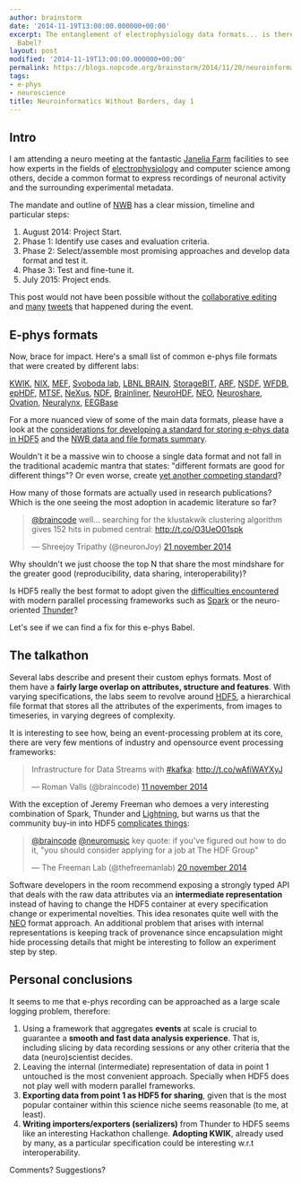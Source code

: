 ```yaml
---
author: brainstorm
date: '2014-11-19T13:00:00.000000+00:00'
excerpt: The entanglement of electrophysiology data formats... is there a fix for
  Babel?
layout: post
modified: '2014-11-19T13:00:00.000000+00:00'
permalink: https://blogs.nopcode.org/brainstorm/2014/11/20/neuroinformatics_without_borders
tags:
- e-phys
- neuroscience
title: Neuroinformatics Without Borders, day 1
---
```


## Intro

I am attending a neuro meeting at the fantastic [Janelia Farm](https://janelia.org/) facilities to see how experts in the fields of [electrophysiology](https://en.wikipedia.org/wiki/Electrophysiology) and computer science among others, decide a common format to express recordings of neuronal activity and the surrounding experimental metadata.

The mandate and outline of [NWB](https://crcns.org/NWB) has a clear mission, timeline and particular steps:

1. August 2014: Project Start.
2. Phase 1: Identify use cases and evaluation criteria.
3. Phase 2: Select/assemble most promising approaches and develop data format and test it.
4. Phase 3: Test and fine-tune it.
5. July 2015: Project ends.

This post would not have been possible without the [collaborative editing](https://etherpad.mozilla.org/Uqc4nScYLF) and [many](https://twitter.com/hashtag/nwbhack?src=hash) [tweets](https://twitter.com/hashtag/NWBHackathon?src=hash) that happened during the event.

## E-phys formats

Now, brace for impact. Here's a small list of common e-phys file formats that were created by different labs:

[KWIK](https://github.com/klusta-team/kwiklib/wiki/Kwik-format),
[NIX](https://github.com/G-Node/nix),
[MEF](https://www.ieeg.org/sites/default/files/MEF_Format.pdf),
[Svoboda lab](https://crcns.org/files/data/alm-1/Svoboda_lab_data_format_general.pdf),
[LBNL BRAIN](https://bitbucket.org/oruebel/brainformat),
[StorageBIT](https://www.lx.it.pt/~afred/papers/StorageBIT.pdf),
[ARF](https://github.com/margoliashlab/arf/blob/master/specification.org),
[NSDF](https://github.com/subhacom/nsdf),
[WFDB](https://www.physionet.org),
[epHDF](https://crcns.org/files/papers/ephdf.pdf),
[MTSF](https://www.ep.liu.se/ecp/076/050/ecp12076050.pdf),
[NeXus](https://nexusformat.org),
[NDF](https://www.frontiersin.org/10.3389/conf.fnins.2010.13.00118/event_abstract),
[Brainliner](https://www.cns.atr.jp/dni/en/brainliner/brainliner_web_qs/),
[NeuroHDF](https://neurohdf.readthedocs.org/en/latest/),
[NEO](https://neuralensemble.org/neo/),
[Neuroshare](https://neuroshare.sourceforge.net/index.shtml),
[Ovation](https://ovation.io),
[Neuralynx](https://neuralynx.com/software/NeuralynxDataFileFormats.pdf),
[EEGBase](https://eegdatabase.kiv.zcu.cz)

For a more nuanced view of some of the main data formats, please have a look at the [considerations for developing a standard for storing e-phys data in HDF5](https://cdn.f1000.com/posters/docs/256316059) and the [NWB data and file formats summary](http://crcns.org/files/data/nwb/nwb_hackathon1.pdf).

Wouldn't it be a massive win to choose a single data format and not fall in the traditional academic mantra that states: "different formats are good for different things"? Or even worse, create [yet another competing standard](https://xkcd.com/927/)?

How many of those formats are actually used in research publications? Which is the one seeing the most adoption in academic literature so far?

<blockquote class="twitter-tweet" lang="sv"><p><a href="https://twitter.com/braincode">@braincode</a> well... searching for the klustakwik clustering algorithm gives 152 hits in pubmed central: <a href="https://t.co/O3UeO01spk">http://t.co/O3UeO01spk</a></p>&mdash; Shreejoy Tripathy (@neuronJoy) <a href="https://twitter.com/neuronJoy/status/535637647927287808">21 november 2014</a></blockquote>
<script async src="//platform.twitter.com/widgets.js" charset="utf-8"></script>

Why shouldn't we just choose the top N that share the most mindshare for the greater good (reproducibility, data sharing, interoperability)?

Is HDF5 really the best format to adopt given the [difficulties encountered](https://www.hdfgroup.org/pubs/papers/Big_HDF_FAQs.pdf) with modern parallel processing frameworks such as [Spark](http://spark.apache.org/) or the neuro-oriented [Thunder](https://github.com/freeman-lab/thunder)?

Let's see if we can find a fix for this e-phys Babel.

## The talkathon

Several labs describe and present their custom ephys formats. Most of them have a **fairly large overlap on attributes, structure and features**. With varying specifications, the labs seem to revolve around [HDF5](https://en.wikipedia.org/wiki/Hierarchical_Data_Format), a hierarchical file format that stores all the attributes of the experiments, from images to timeseries, in varying degrees of complexity.

It is interesting to see how, being an event-processing problem at its core, there are very few mentions of industry and opensource event processing frameworks:

<blockquote class="twitter-tweet" lang="sv"><p>Infrastructure for Data Streams with <a href="https://twitter.com/hashtag/kafka?src=hash">#kafka</a>: <a href="https://t.co/wAfiWAYXyJ">http://t.co/wAfiWAYXyJ</a></p>&mdash; Roman Valls (@braincode) <a href="https://twitter.com/braincode/status/532188238753308672">11 november 2014</a></blockquote>
<script async src="//platform.twitter.com/widgets.js" charset="utf-8"></script>

With the exception of Jeremy Freeman who demoes a very interesting combination of Spark, Thunder and [Lightning](https://github.com/mathisonian/lightning), but warns us that the community buy-in into HDF5 [complicates things](https://stackoverflow.com/questions/22125778/how-is-hdf5-different-from-a-folder-with-files):

<blockquote class="twitter-tweet" lang="sv"><p><a href="https://twitter.com/braincode">@braincode</a> <a href="https://twitter.com/neuromusic">@neuromusic</a> key quote: if you&#39;ve figured out how to do it, &quot;you should consider applying for a job at The HDF Group&quot;</p>&mdash; The Freeman Lab (@thefreemanlab) <a href="https://twitter.com/thefreemanlab/status/535562916783992832">20 november 2014</a></blockquote>
<script async src="//platform.twitter.com/widgets.js" charset="utf-8"></script>

Software developers in the room recommend exposing a strongly typed API that deals with the raw data attributes via an **intermediate representation** instead of having to change the HDF5 container at every specification change or experimental novelties.
This idea resonates quite well with the [NEO](https://journal.frontiersin.org/Journal/10.3389/fninf.2014.00010/full) format approach. An additional problem that arises with internal representations is keeping track of provenance since encapsulation might hide processing details that might be interesting to follow an experiment step by step.

## Personal conclusions

It seems to me that e-phys recording can be approached as a large scale logging problem, therefore:

1. Using a framework that aggregates **events** at scale is crucial to guarantee a **smooth and fast data analysis experience**. That is, including slicing by data recording sessions or any other criteria that the data (neuro)scientist decides.
2. Leaving the internal (intermediate) representation of data in point 1 untouched is the most convenient approach. Specially when HDF5 does not play well with modern parallel frameworks.
3. **Exporting data from point 1 as HDF5 for sharing**, given that is the most popular container within this science niche seems reasonable (to me, at least).
4. **Writing importers/exporters (serializers)** from Thunder to HDF5 seems like an interesting Hackathon challenge. **Adopting KWIK**, already used by many, as a particular specification could be interesting w.r.t interoperability.

Comments? Suggestions?
